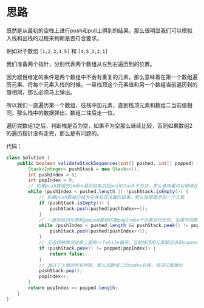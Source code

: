 # 思路

既然是从最初的空栈上进行push和pull上得到的结果。那么很明显我们可以模拟入栈和出栈的过程来判断是否符合要求。

例如对于数组 `[1,2,3,4,5]` 和 `[4,5,3,2,1]`

我们准备两个指针，分别代表两个数组从左到右遍历到的位置。

因为题目给定的条件是两个数组中不会有重复的元素，那么意味着在第一个数组遍历元素、将每个元素入栈的时候，一旦栈顶这个元素值和另一个数组当前遍历到的值相同，那么必须马上弹出。

所以我们一直遍历第一个数组，往栈中加元素，直到栈顶元素和数组二当前值相同，那么栈中的数据弹出，数组二往后走一位。

遍历完数组1之后，判断栈是否为空，如果不为空那么继续比较，否则如果数组2的遍历指针没有走完，那么是有问题的。

代码：

```java
class Solution {
    public boolean validateStackSequences(int[] pushed, int[] popped) {
		Stack<Integer> pushStack = new Stack<>();
		int pushIndex = 0;
		int popIndex = 0;
		// 如果push数组的index遍历结束之后pushStack不为空，那么意味着可以继续比较，只要弹出的过程中所有值和pop数组值能对应即可
		while (pushIndex < pushed.length || !pushStack.isEmpty()) {
			// 如果push数组已经为空并且还没遍历结束，那么往里面添加一个元素
			if (pushStack.isEmpty()) {
				pushStack.push(pushed[pushIndex++]);
			}
			// 一直将栈顶元素和popped数组的第popIndex个元素进行比较，如果不同那么继续将pushed数组元素放入栈中，直到遇到相同或者遍历结束
			while (pushIndex < pushed.length && pushStack.peek() != popped[popIndex]) {
				pushStack.push(pushed[pushIndex++]);
			}
			// 无论何种情况结束上面的一个while循环，当前栈顶的元素都应该和popped数组遍历到的元素相同，如果不相同那一定是有问题的。
			if (pushStack.peek() != popped[popIndex]) {
				return false;
			}
			// 通过了上面的所有判断，那么将数组二的index右移，栈顶元素弹出
			pushStack.pop();
			popIndex++;
		}
		return popIndex == popped.length;
    }
}

```